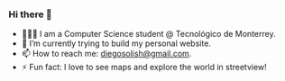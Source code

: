 ### Hi there 👋

<!--
**solishiguera/solishiguera** is a ✨ _special_ ✨ repository because its `README.md` (this file) appears on your GitHub profile.
-->

- 👨🏽‍💻 I am a Computer Science student @ Tecnológico de Monterrey.
- 🌱 I’m currently trying to build my personal website.
- 📫 How to reach me: diegosolish@gmail.com. 
- ⚡ Fun fact: I love to see maps and explore the world in streetview! 

